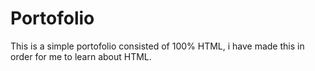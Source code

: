# Portofolio
This is a simple portofolio consisted of 100% HTML, i have made this in order for me to learn about HTML.
